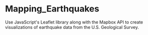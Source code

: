 # Mapping_Earthquakes
Use JavaScript's Leaflet library along with the Mapbox API to create visualizations of earthquake data from the U.S. Geological Survey.
